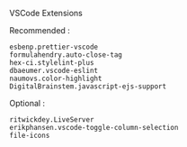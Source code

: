 VSCode Extensions

Recommended :

    esbenp.prettier-vscode
    formulahendry.auto-close-tag
    hex-ci.stylelint-plus
    dbaeumer.vscode-eslint
    naumovs.color-highlight
    DigitalBrainstem.javascript-ejs-support

Optional :

    ritwickdey.LiveServer
    erikphansen.vscode-toggle-column-selection
    file-icons